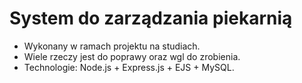 # System do zarządzania piekarnią
- Wykonany w ramach projektu na studiach.
- Wiele rzeczy jest do poprawy oraz wgl do zrobienia.
- Technologie: Node.js + Express.js + EJS + MySQL.
